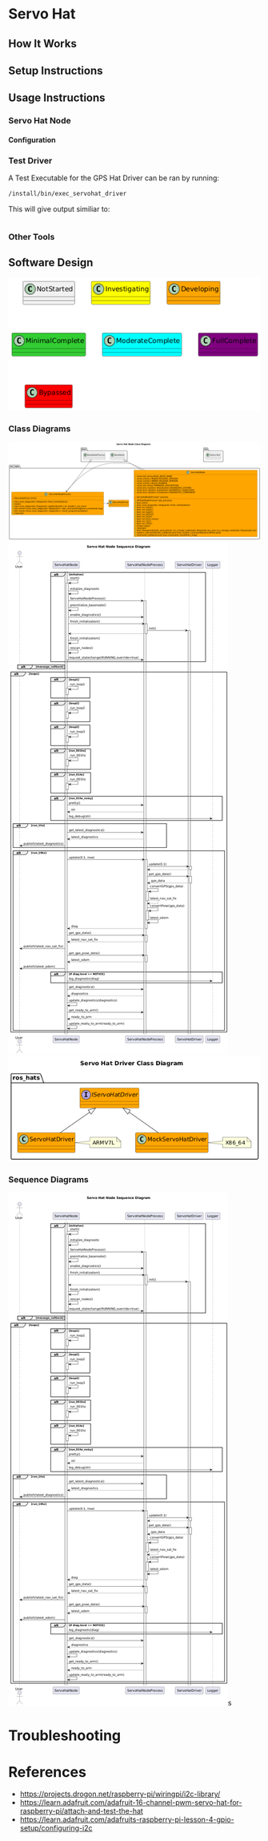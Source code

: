 # Servo Hat

## How It Works

## Setup Instructions


## Usage Instructions
### Servo Hat Node

#### Configuration


### Test Driver
A Test Executable for the GPS Hat Driver can be ran by running:
```bash
/install/bin/exec_servohat_driver
```
This will give output similiar to:
```bash

```

### Other Tools


## Software Design
![](../../output/Legend.png)
### Class Diagrams
![](../../../nodes/ServoHatNode/doc/output/ServoHatNodeClassDiagram.png)
![](../../../nodes/ServoHatNode/doc/output/ServoHatNodeSequenceDiagram.png)
![](../../../nodes/ServoHatNode/driver/doc/output/ServoHatDriverClassDiagram.png)

### Sequence Diagrams
![](../../../nodes/ServoHatNode/doc/output/ServoHatNodeSequenceDiagram.png)s

# Troubleshooting


# References
- https://projects.drogon.net/raspberry-pi/wiringpi/i2c-library/
- https://learn.adafruit.com/adafruit-16-channel-pwm-servo-hat-for-raspberry-pi/attach-and-test-the-hat
- https://learn.adafruit.com/adafruits-raspberry-pi-lesson-4-gpio-setup/configuring-i2c